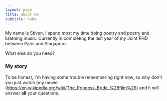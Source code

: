 ```yaml
---
layout: page
title: About me
subtitle: haha
---
```


My name is Stiven, I spend most my time doing poetry and poetry and listening music.
Currently in completing the last year of my Joint PHD between Paris and Singapore.

What else do you need?

### My story

To be honest, I'm having some trouble remembering right now, so why don't you just watch [my movie (https://en.wikipedia.org/wiki/The_Princess_Bride_%28film%29) and it will answer **all** your questions.
